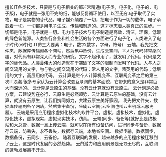 擅长IT各类技术，只要是与电子相关的都非常精通(电子类，电子化，电子的，电子版)，电子就是一张用不完的纸，能够反复循环使用，以至无穷.电子取代了实物，电子是实物的替代品。电子媒介颠覆了一切，把电子作为一切的载体，电子承载着一切。一切都是用电子生成，传输和制造的。这才标志着人类真正的进步。一切都是电子，电子就是一切。电力电子技术与电子制造是高效，清洁，环保，低碳的绿色新能源。人类各行各业和社会生活的各个方面进行了电子化，人类进入了电子时代(e时代).IT的三大要素：电子，数字(数字，字母，符号)，云端。我先把文件夹，数据库传输到各个网站，然后集中备份，生成云空间。本人对代码非常感兴趣，对代码有非常深入而专业的研究。文字不起作用了，就发明了代码。代码是文字的替代品。人类最伟大的创造就在于突破了文字的限制而发明了代码。人与人之间交流用的文字，物与物之间交流用的代码；常人用的文字，精英用的代码；低层用的文字，高层用的代码。
云计算是继个人计算机变革、互联网变革之后的第三次IT浪潮.很多专家认为云计算会改变互联网的基本面貌，它带来的意义是非常巨大而深远的。 云计算是云原生的基础，没有云计算就没有云原生。 云计划是必备方案，云建设势在必行，云原生是必然趋势，云计算是云原生的基础，没有云计算，就没有云原生，让我们携同努力，共建云原生美好家园。 我先把文件夹，数据库传输到各个网站，然后集中备份，生成云空间(云空间也叫云主机或云服务器)。 云端是采用应用程序虚拟化技术的软件平台，虚拟，虚拟技术，虚拟化，虚拟化技术，虚拟现实，虚拟现实技术，仿真。 云端(同步、备份等)就好比是终极站和大总管，数据一旦上传云端，就可以在所有设备访问，进行同步与备份，数据存云端，防丢失，永不丢失，数据存云端，本地省空间。 数据传输，数据同步，数据备份，云同步，云备份。 随着互联网的发展，越来越多的应用程序被迁移到了云上，这是时代发展的必然趋势。 云的潜力和应用前景是无穷无尽的，互联网的蓬勃发展离不开云。
